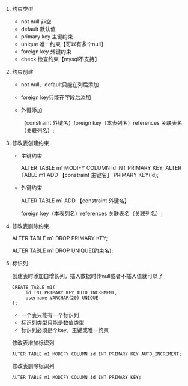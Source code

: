 1. 约束类型

   * not null          非空
   * default           默认值
   * primary key  主键约束
   * unique           唯一约束【可以有多个null】
   * foreign key    外键约束
   * check              检查约束【mysql不支持】

2. 约束创建

   * not null、default只能在列后添加

   * foreign key只能在字段后添加

   * 外键添加

     【constraint 外键名】foreign key（本表列名）references  关联表名（关联列名）;

3. 修改表创建约束

   * 主键约束

     ALTER TABLE m1 MODIFY COLUMN id INT PRIMARY KEY;
     ALTER TABLE m1 ADD 【constraint 主键名】 PRIMARY KEY(id);

   * 外键约束

     ALTER TABLE m1 ADD 【constraint 外键名】

     foreign key（本表列名）references  关联表名（关联列名）;

4. 修改表删除约束

   ALTER TABLE m1 DROP PRIMARY KEY;

   ALTER TABLE m1 DROP UNIQUE(约束名);

5. 标识列

   创建表时添加自增长列，插入数据时传null或者不插入值就可以了

   ~~~mysql
   CREATE TABLE m1(
   		id INT PRIMARY KEY AUTO_INCREMENT,
   		username VARCHAR(20) UNIQUE
   );
   ~~~

   * 一个表只能有一个标识列
   * 标识列类型只能是数值类型
   * 标识列必须是个key，主键或唯一约束

   修改表增加标识列

   ~~~mysql
   ALTER TABLE m1 MODIFY COLUMN id INT PRIMARY KEY AUTO_INCREMENT;
   ~~~

   修改表删除标识列

   ~~~mysql
   ALTER TABLE m1 MODIFY COLUMN id INT PRIMARY KEY;
   ~~~

   